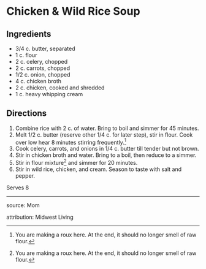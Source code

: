 # Chicken & Wild Rice Soup

## Ingredients

- 3/4 c. butter, separated
- 1 c. flour
- 2 c. celery, chopped
- 2 c. carrots, chopped
- 1/2 c. onion, chopped
- 4 c. chicken broth
- 2 c. chicken, cooked and shredded
- 1 c. heavy whipping cream

## Directions

1. Combine rice with 2 c. of water. Bring to boil and simmer for 45 minutes.
2. Melt 1/2 c. butter (reserve other 1/4 c. for later step), stir in flour. Cook over low hear 8 minutes stirring frequently.[^1]
3. Cook celery, carrots, and onions in 1/4 c. butter till tender but not brown.
4. Stir in chicken broth and water. Bring to a boil, then reduce to a simmer.
5. Stir in flour mixture[^1] and simmer for 20 minutes.
6. Stir in wild rice, chicken, and cream. Season to taste with salt and pepper.

Serves 8

---

source: Mom

attribution: Midwest Living

[^1]: You are making a roux here. At the end, it should no longer smell of raw flour.